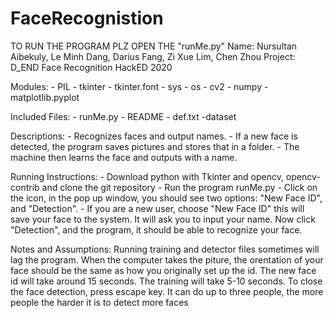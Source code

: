 # FaceRecognistion
TO RUN THE PROGRAM PLZ OPEN THE "runMe.py"
Name: Nursultan Aibekuly, Le Minh Dang, Darius Fang, Zi Xue Lim, Chen Zhou
Project: D_END Face Recognition 
HackED 2020

Modules:
	- PIL
	- tkinter
	- tkinter.font
	- sys
	- os
	- cv2
	- numpy
	- matplotlib.pyplot

Included Files:
	- runMe.py
	- README
	- def.txt
	-dataset

Descriptions:
	- Recognizes faces and output names.
	- If a new face is detected, the program saves pictures and stores that in a folder. 
	- The machine then learns the face and outputs with a name.

Running Instructions:
	- Download python with Tkinter and opencv, opencv-contrib and clone the git repository
	- Run the program runMe.py
	- Click on the icon, in the pop up window, you should see two options: "New Face ID", and "Detection". 
	- If you are a new user, choose "New Face ID" this will save your face to the system. It will ask you to input your name. Now click  "Detection", and the program, it should be able to recognize your face. 

Notes and Assumptions:
	Running training and detector files sometimes will lag the program. When the computer takes the piture, the orentation of your face should be the same as how you originally set up the id. The new face id will take around 15 seconds. The training will take 5-10 seconds. To close the face detection, press escape key. It can do up to three people, the more people the harder it is to detect more faces
